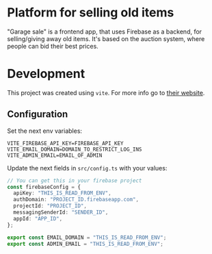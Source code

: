 # Platform for selling old items

"Garage sale" is a frontend app, that uses Firebase as a backend, for selling/giving away old items.
It's based on the auction system, where people can bid their best prices.

# Development

This project was created using `vite`. For more info go to [their website](https://vitejs.dev/).

## Configuration

Set the next env variables:

```shell
VITE_FIREBASE_API_KEY=FIREBASE_API_KEY
VITE_EMAIL_DOMAIN=DOMAIN_TO_RESTRICT_LOG_INS
VITE_ADMIN_EMAIL=EMAIL_OF_ADMIN
```

Update the next fields in `src/config.ts` with your values:

```typescript
// You can get this in your firebase project
const firebaseConfig = {
  apiKey: "THIS_IS_READ_FROM_ENV",
  authDomain: "PROJECT_ID.firebaseapp.com",
  projectId: "PROJECT_ID",
  messagingSenderId: "SENDER_ID",
  appId: "APP_ID",
};

export const EMAIL_DOMAIN = "THIS_IS_READ_FROM_ENV";
export const ADMIN_EMAIL = "THIS_IS_READ_FROM_ENV";
```
